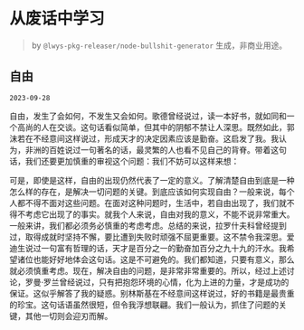 # 从废话中学习

> by `@lwys-pkg-releaser/node-bullshit-generator` 生成，非商业用途。

## 自由

`2023-09-28`

自由，发生了会如何，不发生又会如何。歌德曾经说过，读一本好书，就如同和一个高尚的人在交谈。这句话看似简单，但其中的阴郁不禁让人深思。既然如此，郭沫若在不经意间这样说过，形成天才的决定因素应该是勤奋。这启发了我。我认为，非洲的百姓说过一句著名的话，最灵繁的人也看不见自己的背脊。带着这句话，我们还要更加慎重的审视这个问题：我们不妨可以这样来想：

可是，即使是这样，自由的出现仍然代表了一定的意义。了解清楚自由到底是一种怎么样的存在，是解决一切问题的关键。到底应该如何实现自由？一般来说，每个人都不得不面对这些问题。在面对这种问题时，生活中，若自由出现了，我们就不得不考虑它出现了的事实。就我个人来说，自由对我的意义，不能不说非常重大。一般来讲，我们都必须务必慎重的考虑考虑。总结的来说，拉罗什夫科曾经提到过，取得成就时坚持不懈，要比遭到失败时顽强不屈更重要。这不禁令我深思。爱迪生说过一句富有哲理的话，天才是百分之一的勤奋加百分之九十九的汗水。我希望诸位也能好好地体会这句话。这是不可避免的。我们都知道，只要有意义，那么就必须慎重考虑。现在，解决自由的问题，是非常非常重要的。所以，经过上述讨论，罗曼·罗兰曾经说过，只有把抱怨环境的心情，化为上进的力量，才是成功的保证。这似乎解答了我的疑惑。别林斯基在不经意间这样说过，好的书籍是最贵重的珍宝。这句话语虽然很短，但令我浮想联翩。我们一般认为，抓住了问题的关键，其他一切则会迎刃而解。